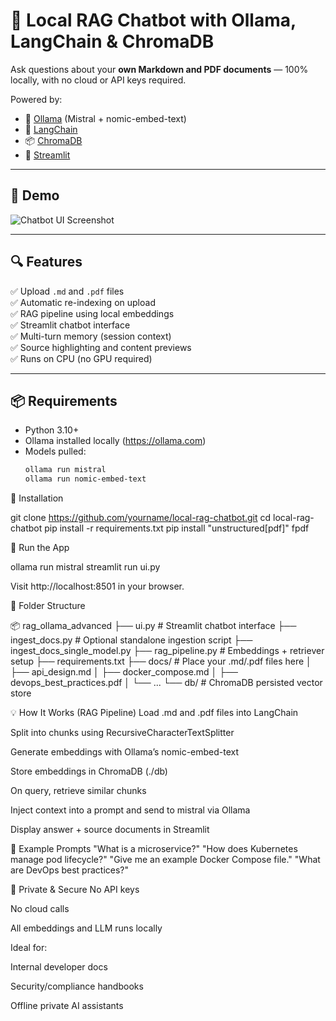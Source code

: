 # 🤖 Local RAG Chatbot with Ollama, LangChain & ChromaDB

Ask questions about your **own Markdown and PDF documents** — 100% locally, with no cloud or API keys required.

Powered by:
- 🧠 [Ollama](https://ollama.com) (Mistral + nomic-embed-text)
- 🧱 [LangChain](https://www.langchain.com)
- 📦 [ChromaDB](https://www.trychroma.com)
- 💬 [Streamlit](https://streamlit.io)

---

## 📸 Demo

![Chatbot UI Screenshot](https://user-images.githubusercontent.com/placeholder/screenshot.png)

---

## 🔍 Features

✅ Upload `.md` and `.pdf` files  
✅ Automatic re-indexing on upload  
✅ RAG pipeline using local embeddings  
✅ Streamlit chatbot interface  
✅ Multi-turn memory (session context)  
✅ Source highlighting and content previews  
✅ Runs on CPU (no GPU required)

---

## 📦 Requirements

- Python 3.10+
- Ollama installed locally (https://ollama.com)
- Models pulled:  
  ```bash
  ollama run mistral
  ollama run nomic-embed-text


🔧 Installation

git clone https://github.com/yourname/local-rag-chatbot.git
cd local-rag-chatbot
pip install -r requirements.txt
pip install "unstructured[pdf]" fpdf

🚀 Run the App

ollama run mistral
streamlit run ui.py

Visit http://localhost:8501 in your browser.

📁 Folder Structure

📦 rag_ollama_advanced
├── ui.py                # Streamlit chatbot interface
├── ingest_docs.py       # Optional standalone ingestion script
├── ingest_docs_single_model.py
├── rag_pipeline.py      # Embeddings + retriever setup
├── requirements.txt
├── docs/                # Place your .md/.pdf files here
│   ├── api_design.md
│   ├── docker_compose.md
│   ├── devops_best_practices.pdf
│   └── ...
└── db/                  # ChromaDB persisted vector store


💡 How It Works (RAG Pipeline)
Load .md and .pdf files into LangChain

Split into chunks using RecursiveCharacterTextSplitter

Generate embeddings with Ollama’s nomic-embed-text

Store embeddings in ChromaDB (./db)

On query, retrieve similar chunks

Inject context into a prompt and send to mistral via Ollama

Display answer + source documents in Streamlit

💬 Example Prompts
"What is a microservice?"
"How does Kubernetes manage pod lifecycle?"
"Give me an example Docker Compose file."
"What are DevOps best practices?"

🔐 Private & Secure
No API keys

No cloud calls

All embeddings and LLM runs locally

Ideal for:

Internal developer docs

Security/compliance handbooks

Offline private AI assistants